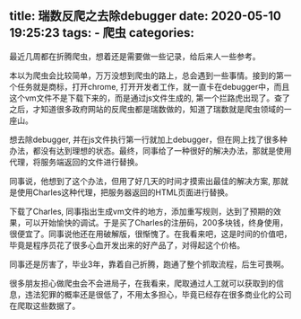 title: 瑞数反爬之去除debugger
date: 2020-05-10 19:25:23
tags:
    - 爬虫
categories:
---
最近几周都在折腾爬虫，想着还是需要做一些记录，给后来人一些参考。

本以为爬虫会比较简单，万万没想到爬虫的路上，总会遇到一些事情。接到的第一个任务就是商标，打开chrome, 打开开发者工作，就一直卡在debugger中，而且这个vm文件不是下载下来的，而是通过js文件生成的, 第一个拦路虎出现了。查了之后，才知道很多政府网站的反爬虫都是瑞数做的，知道了瑞数就是爬虫领域的一座山。

想去除debugger, 并在js文件执行第一行就加上debugger，但在网上找了很多种办法，都没有达到理想的状态。最终，同事给了一种很好的解决办法，那就是使用代理，将服务端返回的文件进行替换。

同事说，他想到了这个办法，但用了好几天的时间才摸索出最佳的解决方案, 那就是使用Charles这种代理，把服务器返回的HTML页面进行替换。

下载了Charles, 同事指出生成vm文件的地方，添加重写规则，达到了预期的效果，可以开始愉快的调试。于是买了Charles的注册码，200多块钱，终身使用，很便宜了。同事说他还在用破解版，很惭愧了。在我看来吧，这是时间的价值吧，毕竟是程序员花了很多心血开发出来的好产品了，对得起这个价格。

同事还是厉害了，毕业3年，靠着自己折腾，跑通了整个抓取流程，后生可畏啊。

很多朋友担心做爬虫会不会进局子，在我看来，爬取通过人工就可以获取到的信息，违法犯罪的概率还是很低了，不用太多担心，毕竟已经存在很多商业化的公司在爬取这些数据了。
